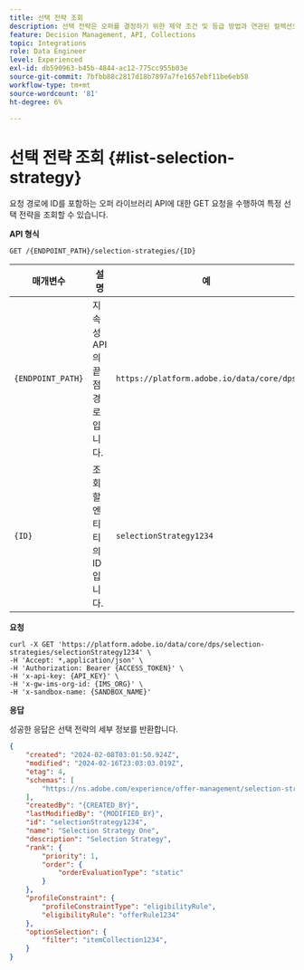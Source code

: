 ```yaml
---
title: 선택 전략 조회
description: 선택 전략은 오퍼를 결정하기 위한 제약 조건 및 등급 방법과 연관된 컬렉션으로 구성됩니다.
feature: Decision Management, API, Collections
topic: Integrations
role: Data Engineer
level: Experienced
exl-id: db590963-b45b-4844-ac12-775cc955b03e
source-git-commit: 7bfbb88c2817d18b7897a7fe1657ebf11be6eb58
workflow-type: tm+mt
source-wordcount: '81'
ht-degree: 6%

---
```


# 선택 전략 조회 {#list-selection-strategy}

요청 경로에 ID를 포함하는 오퍼 라이브러리 API에 대한 GET 요청을 수행하여 특정 선택 전략을 조회할 수 있습니다.

**API 형식**

```http
GET /{ENDPOINT_PATH}/selection-strategies/{ID}
```

| 매개변수 | 설명 | 예 |
| --------- | ----------- | ------- |
| `{ENDPOINT_PATH}` | 지속성 API의 끝점 경로입니다. | `https://platform.adobe.io/data/core/dps` |
| `{ID}` | 조회할 엔티티의 ID입니다. | `selectionStrategy1234` |

**요청**

```shell
curl -X GET 'https://platform.adobe.io/data/core/dps/selection-strategies/selectionStrategy1234' \
-H 'Accept: *,application/json' \
-H 'Authorization: Bearer {ACCESS_TOKEN}' \
-H 'x-api-key: {API_KEY}' \
-H 'x-gw-ims-org-id: {IMS_ORG}' \
-H 'x-sandbox-name: {SANDBOX_NAME}'
```

**응답**

성공한 응답은 선택 전략의 세부 정보를 반환합니다.

```json
{
    "created": "2024-02-08T03:01:50.924Z",
    "modified": "2024-02-16T23:03:03.019Z",
    "etag": 4,
    "schemas": [
        "https://ns.adobe.com/experience/offer-management/selection-strategy;version=0.2"
    ],
    "createdBy": "{CREATED_BY}",
    "lastModifiedBy": "{MODIFIED_BY}",
    "id": "selectionStrategy1234",
    "name": "Selection Strategy One",
    "description": "Selection Strategy",
    "rank": {
        "priority": 1,
        "order": {
            "orderEvaluationType": "static"
        }
    },
    "profileConstraint": {
        "profileConstraintType": "eligibilityRule",
        "eligibilityRule": "offerRule1234"
    },
    "optionSelection": {
        "filter": "itemCollection1234",
    }
}
```
